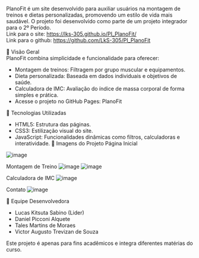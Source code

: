 PlanoFit é um site desenvolvido para auxiliar usuários na montagem de treinos e dietas personalizadas, promovendo um estilo de vida mais saudável. O projeto foi desenvolvido como parte de um projeto integrador para o 2º Período.<br>
Link para o site: https://lks-305.github.io/PI_PlanoFit/<br>
Link para o github: https://github.com/LkS-305/PI_PlanoFit

🌟 Visão Geral <br>
PlanoFit combina simplicidade e funcionalidade para oferecer:

- Montagem de treinos: Filtragem por grupo muscular e equipamentos.
- Dieta personalizada: Baseada em dados individuais e objetivos de saúde.
- Calculadora de IMC: Avaliação do índice de massa corporal de forma simples e prática.
- Acesse o projeto no GitHub Pages: PlanoFit

🚀 Tecnologias Utilizadas
- HTML5: Estrutura das páginas.
- CSS3: Estilização visual do site.
- JavaScript: Funcionalidades dinâmicas como filtros, calculadoras e interatividade.
📸 Imagens do Projeto
Página Inicial

![image](https://github.com/user-attachments/assets/ac7f3430-11a6-4cc5-917d-e3791b1d1ab3)

Montagem de Treino
![image](https://github.com/user-attachments/assets/90e76097-b60f-4700-b346-a57838d7c073)
![image](https://github.com/user-attachments/assets/f74beb39-551a-4748-9b01-08272ea79c6c)


Calculadora de IMC
![image](https://github.com/user-attachments/assets/465cede5-b01a-4863-a7bb-bba7096f909d)


Contato
![image](https://github.com/user-attachments/assets/de0d20ad-0682-429d-adf2-fb3c93694f18)


👥 Equipe Desenvolvedora
- Lucas Kitsuta Sabino (Lider)
- Daniel Picconi Alquete
- Tales Martins de Moraes
- Victor Augusto Trevizan de Souza

Este projeto é apenas para fins acadêmicos e integra diferentes matérias do curso.

